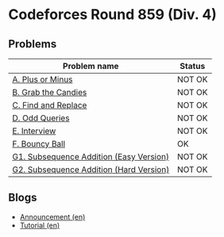 # Codeforces Round 859 (Div. 4)

## Problems

|Problem name|Status|
|------------|---------|
| [A. Plus or Minus](problems/A._Plus_or_Minus.md)|NOT OK|
| [B. Grab the Candies](problems/B._Grab_the_Candies.md)|NOT OK|
| [C. Find and Replace](problems/C._Find_and_Replace.md)|NOT OK|
| [D. Odd Queries](problems/D._Odd_Queries.md)|NOT OK|
| [E. Interview](problems/E._Interview.md)|NOT OK|
| [F. Bouncy Ball](problems/F._Bouncy_Ball.md)|OK|
| [G1. Subsequence Addition (Easy Version)](problems/G1._Subsequence_Addition_(Easy_Version).md)|NOT OK|
| [G2. Subsequence Addition (Hard Version)](problems/G2._Subsequence_Addition_(Hard_Version).md)|NOT OK|
## Blogs

- [Announcement (en)](blogs/Announcement_(en).md)
- [Tutorial (en)](blogs/Tutorial_(en).md)
